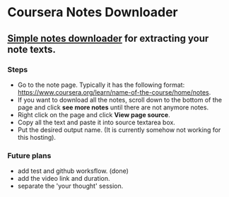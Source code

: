 # Coursera Notes Downloader

## [Simple notes downloader](https://coursera-notes-downloader.vercel.app) for extracting your note texts.


### **Steps**
- Go to the note page. Typically it has the following format: https://www.coursera.org/learn/name-of-the-course/home/notes.
- If you want to download all the notes, scroll down to the bottom of the page and click **see more notes** until there are not anymore notes.
- Right click on the page and click **View page source**.
- Copy all the text and paste it into source textarea box.
- Put the desired output name. (It is currently somehow not working for this hosting).


### **Future plans**
- add test and github worksflow. (done)
- add the video link and duration.
- separate the 'your thought' session.
